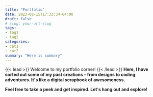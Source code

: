 ```yaml
---
title: "Portfolio"
date: 2023-08-15T17:33:34-04:00
draft: false
# slug: your-url-slug
tags:
- tag1
- tag2
categories:
- cat1
- cat2
summary: "Here is summary"
---
```

{{< lead >}}
Welcome to my portfolio corner! 
{{< /lead >}}
**Here, I have sorted out some of my past creations – from designs to coding adventures. It's like a digital scrapbook of awesomeness.** 

**Feel free to take a peek and get inspired. Let's hang out and explore!**